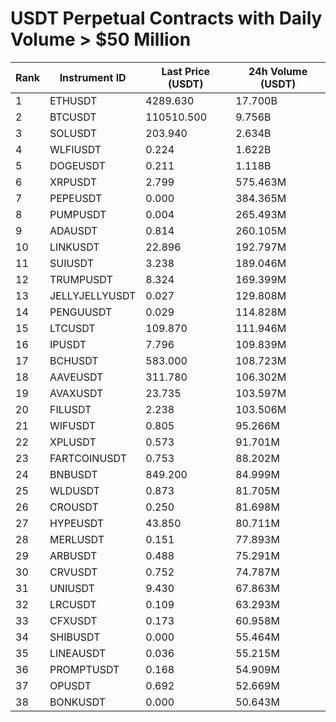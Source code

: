 # USDT Perpetual Contracts with Daily Volume > $50 Million

| Rank | Instrument ID | Last Price (USDT) | 24h Volume (USDT) |
|------|---------------|-------------------|-------------------|
| 1 | ETHUSDT | 4289.630 | 17.700B |
| 2 | BTCUSDT | 110510.500 | 9.756B |
| 3 | SOLUSDT | 203.940 | 2.634B |
| 4 | WLFIUSDT | 0.224 | 1.622B |
| 5 | DOGEUSDT | 0.211 | 1.118B |
| 6 | XRPUSDT | 2.799 | 575.463M |
| 7 | PEPEUSDT | 0.000 | 384.365M |
| 8 | PUMPUSDT | 0.004 | 265.493M |
| 9 | ADAUSDT | 0.814 | 260.105M |
| 10 | LINKUSDT | 22.896 | 192.797M |
| 11 | SUIUSDT | 3.238 | 189.046M |
| 12 | TRUMPUSDT | 8.324 | 169.399M |
| 13 | JELLYJELLYUSDT | 0.027 | 129.808M |
| 14 | PENGUUSDT | 0.029 | 114.828M |
| 15 | LTCUSDT | 109.870 | 111.946M |
| 16 | IPUSDT | 7.796 | 109.839M |
| 17 | BCHUSDT | 583.000 | 108.723M |
| 18 | AAVEUSDT | 311.780 | 106.302M |
| 19 | AVAXUSDT | 23.735 | 103.597M |
| 20 | FILUSDT | 2.238 | 103.506M |
| 21 | WIFUSDT | 0.805 | 95.266M |
| 22 | XPLUSDT | 0.573 | 91.701M |
| 23 | FARTCOINUSDT | 0.753 | 88.202M |
| 24 | BNBUSDT | 849.200 | 84.999M |
| 25 | WLDUSDT | 0.873 | 81.705M |
| 26 | CROUSDT | 0.250 | 81.698M |
| 27 | HYPEUSDT | 43.850 | 80.711M |
| 28 | MERLUSDT | 0.151 | 77.893M |
| 29 | ARBUSDT | 0.488 | 75.291M |
| 30 | CRVUSDT | 0.752 | 74.787M |
| 31 | UNIUSDT | 9.430 | 67.863M |
| 32 | LRCUSDT | 0.109 | 63.293M |
| 33 | CFXUSDT | 0.173 | 60.958M |
| 34 | SHIBUSDT | 0.000 | 55.464M |
| 35 | LINEAUSDT | 0.036 | 55.215M |
| 36 | PROMPTUSDT | 0.168 | 54.909M |
| 37 | OPUSDT | 0.692 | 52.669M |
| 38 | BONKUSDT | 0.000 | 50.643M |
